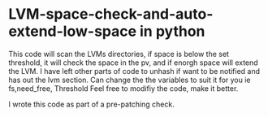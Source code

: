 # LVM-space-check-and-auto-extend-low-space in python
This code will scan the LVMs directories, if space is below the set threshold, it will check the space in the pv, and if enorgh space will extend the LVM. 
I have left other parts of code to unhash if want to be notified and has out the lvm section. 
Can change the the variables to suit it for you ie fs,need_free, Threshold
Feel free to modifiy the code, make it better. 

I wrote this code as part of a pre-patching check. 
